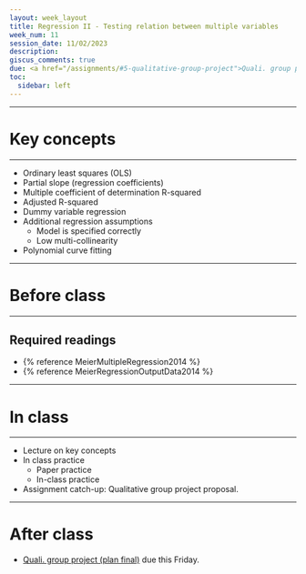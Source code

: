 ```yaml
---
layout: week_layout
title: Regression II - Testing relation between multiple variables
week_num: 11
session_date: 11/02/2023
description:
giscus_comments: true
due: <a href="/assignments/#5-qualitative-group-project">Quali. group project (plan final)</a>
toc:
  sidebar: left
---
```


---
# Key concepts
---

- Ordinary least squares (OLS)
- Partial slope (regression coefficients)
- Multiple coefficient of determination R-squared
- Adjusted R-squared
- Dummy variable regression
- Additional regression assumptions
   - Model is specified correctly
   - Low multi-collinearity
- Polynomial curve fitting


---
# Before class
---

## Required readings

- {% reference MeierMultipleRegression2014 %}
- {% reference MeierRegressionOutputData2014 %}
<!-- - {% reference AllisonMultipleregressionprimer1999 %}, Chapters 1 & 2 -->

<!-- ## Recommended readings

- {% reference CobreInfluencefoodsnutrients2021 %}
- {% reference AllisonMultipleregressionprimer1999 %}, Chapter 3
- {% reference HowPublishStatistically %} -->

---
# In class
---

- Lecture on key concepts
- In class practice
	- Paper practice
	- In-class practice
- Assignment catch-up: Qualitative group project proposal.

---
# After class

- <a href="/assignments/#5-qualitative-group-project">Quali. group project (plan final)</a> due this Friday.